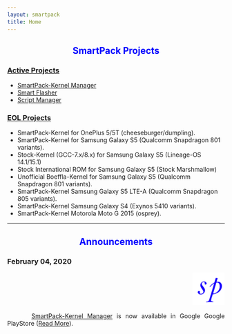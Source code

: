 ```yaml
---
layout: smartpack
title: Home
---
```


<style>
    tab1 { padding-left: 4em; }
</style>

<h2 style="color: blue; text-align: center">SmartPack Projects</h2>

<h3><a href="{{ site.github.url }}/active-projects/">Active Projects</a></h3>

* <a href="{{ site.github.url }}/spkm/">SmartPack-Kernel Manager</a>
* <a href="{{ site.github.url }}/smartflasher/">Smart Flasher</a>
* <a href="{{ site.github.url }}/scriptmanager/">Script Manager</a>

<h3><a href="{{ site.github.url }}/end-of-life/">EOL Projects</a></h3>

* SmartPack-Kernel for OnePlus 5/5T (cheeseburger/dumpling).
* SmartPack-Kernel for Samsung Galaxy S5 (Qualcomm Snapdragon 801 variants).
* Stock-Kernel (GCC-7.x/8.x) for Samsung Galaxy S5 (Lineage-OS 14.1/15.1)
* Stock International ROM for Samsung Galaxy S5 (Stock Marshmallow)
* Unofficial Boeffla-Kernel for Samsung Galaxy S5 (Qualcomm Snapdragon 801 variants).
* SmartPack-Kernel Samsung Galaxy S5 LTE-A (Qualcomm Snapdragon 805 variants).
* SmartPack-Kernel Samsung Galaxy S4 (Exynos 5410 variants).
* SmartPack-Kernel Motorola Moto G 2015 (osprey).

<hr>

<h2 style="color: blue; text-align: center">Announcements</h2>

<h3 style="text-align: left">February 04, 2020</h3>
<p style="text-align: right;"><img src="https://github.com/SmartPack/SmartPack.github.io/blob/master/asset/pic009.png?raw=true" alt="" width="75" height="75" /></p>

<p style="text-align: justify;"><tab1><a href="{{ site.github.url }}/spkm/" target="_blank">SmartPack-Kernel Manager</a> is now available in Google Google PlayStore (<a href="{{ site.github.url }}/announcements">Read More</a>).</tab1></p>

